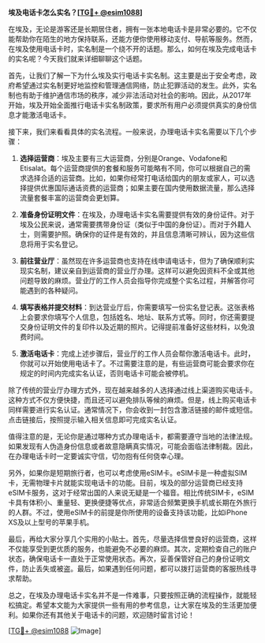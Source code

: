 **埃及电话卡怎么实名？[[TG💪+ @esim1088](https://t.me/s/esim1088)]**

在埃及，无论是游客还是长期居住者，拥有一张本地电话卡是非常必要的。它不仅能帮助你在陌生的地方保持联系，还能方便你使用移动支付、导航等服务。然而，在埃及使用电话卡时，实名制是一个绕不开的话题。那么，如何在埃及完成电话卡的实名呢？今天我们就来详细聊聊这个话题。

首先，让我们了解一下为什么埃及实行电话卡实名制。这主要是出于安全考虑，政府希望通过实名制更好地监控和管理通信网络，防止犯罪活动的发生。此外，实名制也有助于维护通信市场的秩序，减少非法活动对社会的影响。因此，从2017年开始，埃及开始全面推行电话卡实名制政策，要求所有用户必须提供真实的身份信息才能激活电话卡。

接下来，我们来看看具体的实名流程。一般来说，办理电话卡实名需要以下几个步骤：

1. **选择运营商**：埃及主要有三大运营商，分别是Orange、Vodafone和Etisalat。每个运营商提供的套餐和服务可能略有不同，你可以根据自己的需求选择合适的运营商。比如，如果你经常打电话给国内的朋友或家人，可以选择提供优惠国际通话资费的运营商；如果主要在国内使用数据流量，那么选择流量套餐丰富的运营商会更划算。

2. **准备身份证明文件**：在埃及，办理电话卡实名需要提供有效的身份证件。对于埃及公民来说，通常需要携带身份证（类似于中国的身份证）。而对于外籍人士，则需要护照。确保你的证件是有效的，并且信息清晰可辨认，因为这些信息将用于实名登记。

3. **前往营业厅**：虽然现在许多运营商也支持在线申请电话卡，但为了确保顺利实现实名制，建议亲自到运营商的营业厅办理。这样可以避免因资料不全或其他问题导致的麻烦。营业厅的工作人员会指导你完成整个实名过程，并解答你可能遇到的各种疑问。

4. **填写表格并提交材料**：到达营业厅后，你需要填写一份实名登记表。这张表格上会要求你填写个人信息，包括姓名、地址、联系方式等。同时，你还需要提交身份证明文件的复印件以及近期的照片。记得提前准备好这些材料，以免浪费时间。

5. **激活电话卡**：完成上述步骤后，营业厅的工作人员会帮你激活电话卡。此时，你就可以开始使用电话卡了。不过需要注意的是，有些运营商可能会要求你在规定的时间内完成实名认证，否则电话卡可能会被停机。

除了传统的营业厅办理方式外，现在越来越多的人选择通过线上渠道购买电话卡。这种方式不仅方便快捷，而且还可以避免排队等候的麻烦。但是，线上购买电话卡同样需要进行实名认证。通常情况下，你会收到一封包含激活链接的邮件或短信。点击链接后，按照提示输入相关信息即可完成实名认证。

值得注意的是，无论你是通过哪种方式办理电话卡，都需要遵守当地的法律法规。如果发现有人伪造身份信息或者故意隐瞒真实情况，可能会面临法律制裁。因此，在办理电话卡时一定要诚实守信，切勿抱有任何侥幸心理。

另外，如果你是短期旅行者，也可以考虑使用eSIM卡。eSIM卡是一种虚拟SIM卡，无需物理卡片就能实现电话卡的功能。目前，埃及的部分运营商已经支持eSIM卡服务，这对于经常出国的人来说无疑是一个福音。相比传统SIM卡，eSIM卡具有体积小、重量轻、更换便捷等优点，非常适合频繁更换手机或长期在外旅行的人群。不过，使用eSIM卡的前提是你所使用的设备支持该功能，比如iPhone XS及以上型号的苹果手机。

最后，再给大家分享几个实用的小贴士。首先，尽量选择信誉良好的运营商，这样不仅能享受到更优质的服务，也能避免不必要的麻烦。其次，定期检查自己的账户状态，确保电话卡一直处于正常使用状态。再次，妥善保管好自己的身份证明文件，防止丢失或被盗。最后，如果遇到任何问题，都可以拨打运营商的客服热线寻求帮助。

总之，在埃及办理电话卡实名并不是一件难事，只要按照正确的流程操作，就能轻松搞定。希望本文能为大家提供一些有用的参考信息，让大家在埃及的生活更加便利。如果你还有其他关于电话卡的问题，欢迎随时留言讨论！

[[TG💪+ @esim1088](https://t.me/s/esim1088) ![Image](https://i.postimg.cc/4NQfJmqS/Snipaste-2025-05-13-00-14-12.png)]